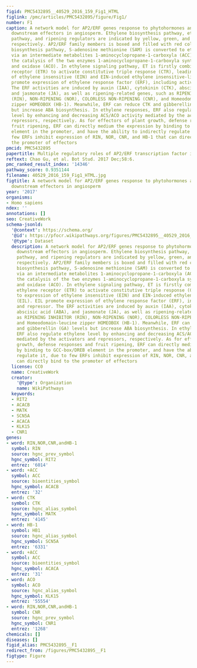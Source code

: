 ```yaml
---
figid: PMC5432895__40529_2016_159_Fig1_HTML
figlink: /pmc/articles/PMC5432895/figure/Fig1/
number: F1
caption: A network model for AP2/ERF genes response to phytohormones and regulating
  downstream effectors in angiosperm. Ethylene biosynthesis pathway, ethylene signaling
  pathway, and ripening regulators are indicated by yellow, green, and gray colors,
  respectively. AP2/ERF family members is boxed and filled with red color. In ethylene
  biosynthesis pathway, S-adenosine methionine (SAM) is converted to ethylene (ET)
  via an intermediate metabolites 1-aminocyclopropane-1-carboxyla (ACC), underlying
  the catalysis of the two enzymes 1-aminocyclopropane-1-carboxyla synthase (ACS)
  and oxidase (ACO). In ethylene signaling pathway, ET is firstly combined with ethylene
  receptor (ETR) to activate constitutive triple response (CTR), leading to expression
  of ethylene insensitive (EIN) and EIN-induced ethylene insensitive-like (EIL). EIL
  promote expression of ethylene response factor (ERF), including activator and repressor.
  The ERF activities are induced by auxin (IAA), cytokinin (CTK), abscisic acid (ABA),
  and jasmonate (JA), as well as ripening-related genes, such as RIPENING INHIBITOR
  (RIN), NON-RIPENING (NOR), COLORLESS NON-RIPENING (CNR), and Homeodomain-leucine
  zipper HOMEOBOX (HB-1). Meanwhile, ERF can reduce CTK and gibberellin (GA) levels
  but increase ABA biosynthesis. In ethylene responses, ERF also regulate ethylene
  level by enhancing and decreasing ACS/ACO activity mediated by the activators and
  repressors, respectively. As for effectors of plant growth, defense responses and
  fruit ripening, ERF can directly medium the expression by binding to GCC-box/DREB
  element in the promoter, and have the ability to indirectly regulate it, due to
  few ERFs inhibit expression of RIN, NOR, CNR, and HB-1 that can directly bind to
  the promoter of effectors
pmcid: PMC5432895
papertitle: Multiple regulatory roles of AP2/ERF transcription factor in angiosperm.
reftext: Chao Gu, et al. Bot Stud. 2017 Dec;58:6.
pmc_ranked_result_index: '14346'
pathway_score: 0.9351144
filename: 40529_2016_159_Fig1_HTML.jpg
figtitle: A network model for AP2/ERF genes response to phytohormones and regulating
  downstream effectors in angiosperm
year: '2017'
organisms:
- Homo sapiens
ndex: ''
annotations: []
seo: CreativeWork
schema-jsonld:
  '@context': https://schema.org/
  '@id': https://pfocr.wikipathways.org/figures/PMC5432895__40529_2016_159_Fig1_HTML.html
  '@type': Dataset
  description: A network model for AP2/ERF genes response to phytohormones and regulating
    downstream effectors in angiosperm. Ethylene biosynthesis pathway, ethylene signaling
    pathway, and ripening regulators are indicated by yellow, green, and gray colors,
    respectively. AP2/ERF family members is boxed and filled with red color. In ethylene
    biosynthesis pathway, S-adenosine methionine (SAM) is converted to ethylene (ET)
    via an intermediate metabolites 1-aminocyclopropane-1-carboxyla (ACC), underlying
    the catalysis of the two enzymes 1-aminocyclopropane-1-carboxyla synthase (ACS)
    and oxidase (ACO). In ethylene signaling pathway, ET is firstly combined with
    ethylene receptor (ETR) to activate constitutive triple response (CTR), leading
    to expression of ethylene insensitive (EIN) and EIN-induced ethylene insensitive-like
    (EIL). EIL promote expression of ethylene response factor (ERF), including activator
    and repressor. The ERF activities are induced by auxin (IAA), cytokinin (CTK),
    abscisic acid (ABA), and jasmonate (JA), as well as ripening-related genes, such
    as RIPENING INHIBITOR (RIN), NON-RIPENING (NOR), COLORLESS NON-RIPENING (CNR),
    and Homeodomain-leucine zipper HOMEOBOX (HB-1). Meanwhile, ERF can reduce CTK
    and gibberellin (GA) levels but increase ABA biosynthesis. In ethylene responses,
    ERF also regulate ethylene level by enhancing and decreasing ACS/ACO activity
    mediated by the activators and repressors, respectively. As for effectors of plant
    growth, defense responses and fruit ripening, ERF can directly medium the expression
    by binding to GCC-box/DREB element in the promoter, and have the ability to indirectly
    regulate it, due to few ERFs inhibit expression of RIN, NOR, CNR, and HB-1 that
    can directly bind to the promoter of effectors
  license: CC0
  name: CreativeWork
  creator:
    '@type': Organization
    name: WikiPathways
  keywords:
  - RIT2
  - ACACB
  - MATK
  - SCN5A
  - ACACA
  - KLK15
  - CNR1
genes:
- word: RIN,NOR,CNR,andHB-1
  symbol: RIN
  source: hgnc_prev_symbol
  hgnc_symbol: RIT2
  entrez: '6014'
- word: +ACC
  symbol: ACC
  source: bioentities_symbol
  hgnc_symbol: ACACB
  entrez: '32'
- word: CTK
  symbol: CTK
  source: hgnc_alias_symbol
  hgnc_symbol: MATK
  entrez: '4145'
- word: HB-1
  symbol: HB1
  source: hgnc_alias_symbol
  hgnc_symbol: SCN5A
  entrez: '6331'
- word: +ACC
  symbol: ACC
  source: bioentities_symbol
  hgnc_symbol: ACACA
  entrez: '31'
- word: ACO
  symbol: ACO
  source: hgnc_alias_symbol
  hgnc_symbol: KLK15
  entrez: '55554'
- word: RIN,NOR,CNR,andHB-1
  symbol: CNR
  source: hgnc_prev_symbol
  hgnc_symbol: CNR1
  entrez: '1268'
chemicals: []
diseases: []
figid_alias: PMC5432895__F1
redirect_from: /figures/PMC5432895__F1
figtype: Figure
---
```

